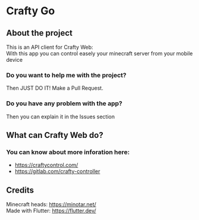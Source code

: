 # Crafty Go
## About the project
This is an API client for Crafty Web:  
With this app you can control easely your minecraft server from your mobile device
### Do you want to help me with the project?
Then JUST DO IT!
Make a Pull Request.
### Do you have any problem with the app?
Then you can explain it in the Issues section
## What can Crafty Web do?
### You can know about more inforation here:
- https://craftycontrol.com/
- https://gitlab.com/crafty-controller

## Credits
Minecraft heads: https://minotar.net/  
Made with Flutter: https://flutter.dev/
